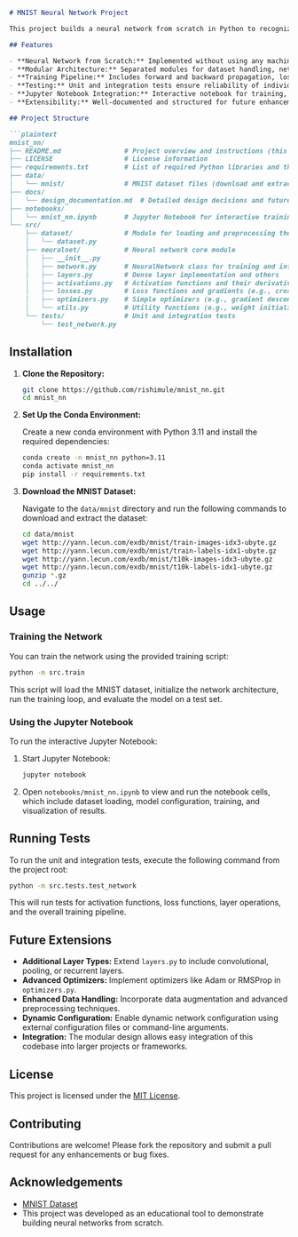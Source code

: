 ```markdown
# MNIST Neural Network Project

This project builds a neural network from scratch in Python to recognize handwritten digits from the MNIST dataset. The code is organized in a modular fashion, making it easy to reuse and extend in future projects.

## Features

- **Neural Network from Scratch:** Implemented without using any machine learning libraries.
- **Modular Architecture:** Separated modules for dataset handling, network architecture, layers, activations, loss functions, optimizers, and utilities.
- **Training Pipeline:** Includes forward and backward propagation, loss computation, weight updates, and validation.
- **Testing:** Unit and integration tests ensure reliability of individual components and the overall training process.
- **Jupyter Notebook Integration:** Interactive notebook for training, visualization, and analysis of results.
- **Extensibility:** Well-documented and structured for future enhancements and integration into other projects.

## Project Structure

```plaintext
mnist_nn/
├── README.md                # Project overview and instructions (this file)
├── LICENSE                  # License information
├── requirements.txt         # List of required Python libraries and their versions
├── data/
│   └── mnist/               # MNIST dataset files (download and extract here)
├── docs/
│   └── design_documentation.md  # Detailed design decisions and future extension plans
├── notebooks/
│   └── mnist_nn.ipynb       # Jupyter Notebook for interactive training and visualization
└── src/
    ├── dataset/             # Module for loading and preprocessing the MNIST dataset
    │   └── dataset.py
    ├── neuralnet/           # Neural network core module
    │   ├── __init__.py
    │   ├── network.py       # NeuralNetwork class for training and inference
    │   ├── layers.py        # Dense layer implementation and others
    │   ├── activations.py   # Activation functions and their derivatives
    │   ├── losses.py        # Loss functions and gradients (e.g., cross-entropy)
    │   ├── optimizers.py    # Simple optimizers (e.g., gradient descent)
    │   └── utils.py         # Utility functions (e.g., weight initialization, one-hot encoding)
    └── tests/               # Unit and integration tests
        └── test_network.py
```

## Installation

1. **Clone the Repository:**

   ```bash
   git clone https://github.com/rishimule/mnist_nn.git
   cd mnist_nn
   ```

2. **Set Up the Conda Environment:**

   Create a new conda environment with Python 3.11 and install the required dependencies:

   ```bash
   conda create -n mnist_nn python=3.11
   conda activate mnist_nn
   pip install -r requirements.txt
   ```

3. **Download the MNIST Dataset:**

   Navigate to the `data/mnist` directory and run the following commands to download and extract the dataset:

   ```bash
   cd data/mnist
   wget http://yann.lecun.com/exdb/mnist/train-images-idx3-ubyte.gz
   wget http://yann.lecun.com/exdb/mnist/train-labels-idx1-ubyte.gz
   wget http://yann.lecun.com/exdb/mnist/t10k-images-idx3-ubyte.gz
   wget http://yann.lecun.com/exdb/mnist/t10k-labels-idx1-ubyte.gz
   gunzip *.gz
   cd ../../
   ```

## Usage

### Training the Network

You can train the network using the provided training script:

```bash
python -m src.train
```

This script will load the MNIST dataset, initialize the network architecture, run the training loop, and evaluate the model on a test set.

### Using the Jupyter Notebook

To run the interactive Jupyter Notebook:

1. Start Jupyter Notebook:

   ```bash
   jupyter notebook
   ```

2. Open `notebooks/mnist_nn.ipynb` to view and run the notebook cells, which include dataset loading, model configuration, training, and visualization of results.

## Running Tests

To run the unit and integration tests, execute the following command from the project root:

```bash
python -m src.tests.test_network
```

This will run tests for activation functions, loss functions, layer operations, and the overall training pipeline.

## Future Extensions

- **Additional Layer Types:** Extend `layers.py` to include convolutional, pooling, or recurrent layers.
- **Advanced Optimizers:** Implement optimizers like Adam or RMSProp in `optimizers.py`.
- **Enhanced Data Handling:** Incorporate data augmentation and advanced preprocessing techniques.
- **Dynamic Configuration:** Enable dynamic network configuration using external configuration files or command-line arguments.
- **Integration:** The modular design allows easy integration of this codebase into larger projects or frameworks.

## License

This project is licensed under the [MIT License](LICENSE).

## Contributing

Contributions are welcome! Please fork the repository and submit a pull request for any enhancements or bug fixes.

## Acknowledgements

- [MNIST Dataset](http://yann.lecun.com/exdb/mnist/)
- This project was developed as an educational tool to demonstrate building neural networks from scratch.
```
